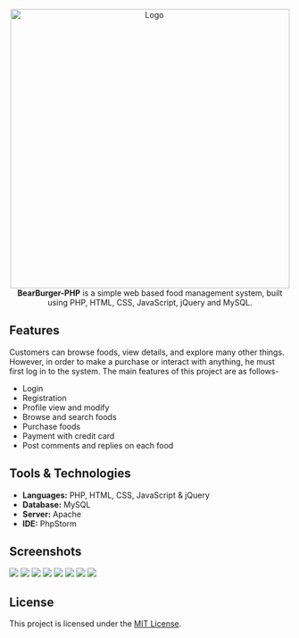 <p align= "center">
    <img src="https://raofin.github.io/r/img/BearBurger/nav-logo.png" title="Logo" alt="Logo" width="500px">
    <br/>
    <b>BearBurger-PHP</b> is a simple web based food management system, built using PHP, HTML, CSS, JavaScript, jQuery and MySQL.
</p>

## Features
Customers can browse foods, view details, and explore many other things. However, in order to make a purchase or interact with anything, he must first log in to the system. The main features of this project are as follows-
* Login
* Registration
* Profile view and modify
* Browse and search foods
* Purchase foods
* Payment with credit card
* Post comments and replies on each food

## Tools & Technologies 
* **Languages:** PHP, HTML, CSS, JavaScript & jQuery
* **Database:** MySQL
* **Server:** Apache
* **IDE:** PhpStorm

## Screenshots
<img src="https://raofin.github.io/r/img/BearBurger-PHP/(1).jpg">
<img src="https://raofin.github.io/r/img/BearBurger-PHP/(2).jpg">
<img src="https://raofin.github.io/r/img/BearBurger-PHP/(3).jpg">
<img src="https://raofin.github.io/r/img/BearBurger-PHP/(4).jpg">
<img src="https://raofin.github.io/r/img/BearBurger-PHP/(5).jpg">
<img src="https://raofin.github.io/r/img/BearBurger-PHP/(6).jpg">
<img src="https://raofin.github.io/r/img/BearBurger-PHP/(7).jpg">
<img src="https://raofin.github.io/r/img/BearBurger-PHP/(8).jpg">

## License
This project is licensed under the [MIT License](LICENSE.md).
